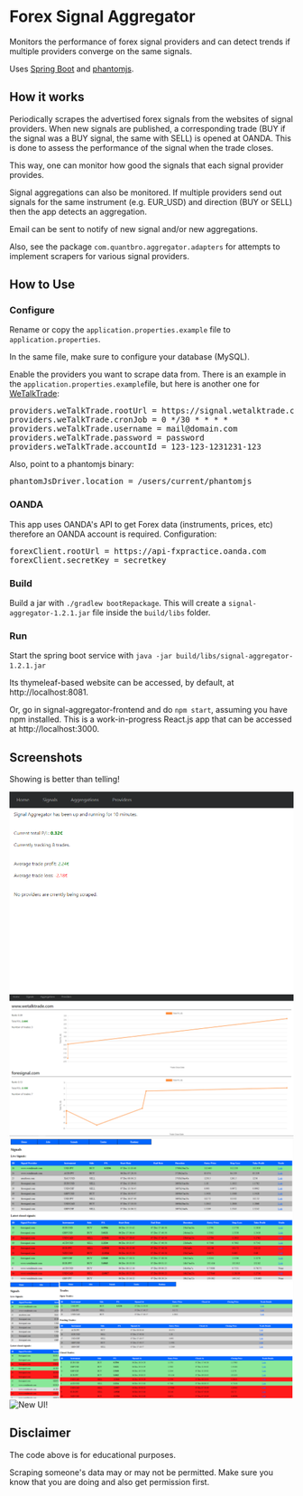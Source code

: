 # Forex Signal Aggregator
Monitors the performance of forex signal providers and can detect trends if multiple providers converge on the same signals.

Uses [Spring Boot](https://projects.spring.io/spring-boot/) and [phantomjs](http://phantomjs.org).

## How it works

Periodically scrapes the advertised forex signals from the websites of signal providers. When new signals are published, a corresponding trade (BUY if the signal was a BUY signal, the same with SELL) is opened at OANDA. This is done to assess the performance of the signal when the trade closes.

This way, one can monitor how good the signals that each signal provider provides.

Signal aggregations can also be monitored. If multiple providers send out signals for the same instrument (e.g. EUR_USD) and direction (BUY or SELL) then the app detects an aggregation.

Email can be sent to notify of new signal and/or new aggregations.

Also, see the package `com.quantbro.aggregator.adapters` for attempts to implement scrapers for various signal providers.

## How to Use
### Configure
Rename or copy the `application.properties.example` file to `application.properties`. 

In the same file, make sure to configure your database (MySQL).

Enable the providers you want to scrape data from. There is an example in  the `application.properties.example`file, but here is another one for [WeTalkTrade](https://wetalktrade.com):
<pre>
providers.weTalkTrade.rootUrl = https://signal.wetalktrade.com
providers.weTalkTrade.cronJob = 0 */30 * * * *
providers.weTalkTrade.username = mail@domain.com
providers.weTalkTrade.password = password
providers.weTalkTrade.accountId = 123-123-1231231-123
</pre>

Also, point to a phantomjs binary:
<pre>
phantomJsDriver.location = /users/current/phantomjs
</pre>
### OANDA
This app uses OANDA's API to get Forex data (instruments, prices, etc) therefore an OANDA account is required. Configuration:
<pre>
forexClient.rootUrl = https://api-fxpractice.oanda.com
forexClient.secretKey = secretkey
</pre>

### Build

Build a jar with `./gradlew bootRepackage`. This will create a `signal-aggregator-1.2.1.jar` file inside the `build/libs` folder.

### Run

Start the spring boot service with `java -jar build/libs/signal-aggregator-1.2.1.jar`

Its thymeleaf-based website can be accessed, by default, at http://localhost:8081.

Or, go in signal-aggregator-frontend and do `npm start`, assuming you have npm installed. This is a work-in-progress React.js app that can be accessed at http://localhost:3000.

## Screenshots
Showing is better than telling!

![New UI!](screenshots/newsignals1.png)
![New UI!](screenshots/newsignals2.png)
![New UI!](screenshots/oldsignals1.png)
![New UI!](screenshots/oldsignals2.png)
![New UI!](screenshots/oldsignals3.png)

## Disclaimer
The code above is for educational purposes.

Scraping someone's data may or may not be permitted. Make sure you know that you are doing and also get permission first. 
